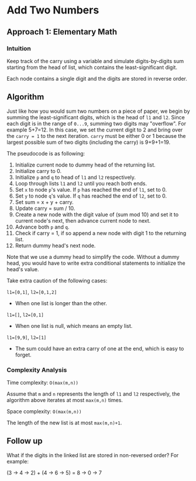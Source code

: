 # Add Two Numbers

## Approach 1: Elementary Math

### Intuition

Keep track of the carry using a variable and simulate digits-by-digits sum starting from the head of list, which contains the least-significant digit.

Each node contains a single digit and the digits are stored in reverse order.

## Algorithm

Just like how you would sum two numbers on a piece of paper, we begin by summing the least-significant digits, which is the head of `l1` and `l2`. Since each digit is in the range of `0...9`, summing two digits may "overflow". For example 5+7=12. In this case, we set the current digit to 2 and bring over the `carry = 1` to the next iteration. `carry` must be either 0 or 1 because the largest possible sum of two digits (including the carry) is 9+9+1=19.

The pseudocode is as following:

1. Initialize current node to dummy head of the returning list.
2. Initialize carry to 0.
3. Initialize `p` and `q` to head of `l1` and `l2` respectively.
4. Loop through lists `l1` and `l2` until you reach both ends.
5. Set `x` to node `p`'s value. If `p` has reached the end of `l1`, set to 0.
6. Set `y` to node `q`'s value. If `q` has reached the end of `l2`, set to 0.
7. Set sum = x + y + carry.
8. Update carry = sum / 10.
9. Create a new node with the digit value of (sum mod 10) and set it to current node's next, then advance current node to next.
10. Advance both `p` and `q`.
11. Check if carry = 1, if so append a new node with digit 1 to the returning list.
12. Return dummy head's next node.

Note that we use a dummy head to simplify the code. Without a dummy head, you would have to write extra conditional statements to initialize the head's value.

Take extra caution of the following cases:

`l1=[0,1]`, `l2=[0,1,2]`
* When one list is longer than the other.

`l1=[]`, `l2=[0,1]`
* When one list is null, which means an empty list.

`l1=[9,9]`, `l2=[1]`
* The sum could have an extra carry of one at the end, which is easy to forget.

### Complexity Analysis

Time complexity: `O(max(m,n))`

Assume that `m` and `n` represents the length of `l1` and `l2` respectively, the algorithm above iterates at most `max(m,n)` times.

Space complexity: `O(max(m,n))`

The length of the new list is at most `max(m,n)+1`.

## Follow up

What if the digits in the linked list are stored in non-reversed order? For example:

(3 → 4 → 2) + (4 → 6 → 5) = 8 → 0 → 7
